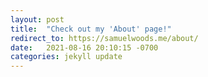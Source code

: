 ```yaml
---
layout: post
title:  "Check out my 'About' page!"
redirect_to: https://samuelwoods.me/about/
date:   2021-08-16 20:10:15 -0700
categories: jekyll update
---
```


